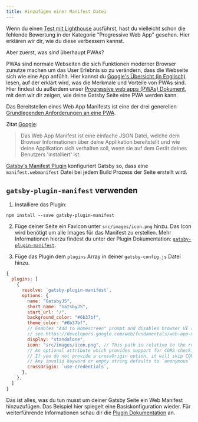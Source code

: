 ```yaml
---
title: Hinzufügen einer Manifest Datei
---
```


Wenn du einen [Test mit Lighthouse](/docs/audit-with-lighthouse/) ausführst, hast du vielleicht schon die fehlende Bewertung in der Kategorie "Progressive Web App" gesehen. Hier erklären wir dir, wie du diese verbessern kannst.

Aber zuerst, was _sind_ überhaupt PWAs?

PWAs sind normale Webseiten die sich Funktionen moderner Browser zunutze machen um das User Erlebnis so zu verändern, dass die Webseite sich wie eine App anfühlt. Hier kannst du [Google's Übersicht (in Englisch)](https://developers.google.com/web/progressive-web-apps/) lesen, auf der erklärt wird, was die Merkmale und Vorteile von PWAs sind. Hier findest du außerdem unser [Progressive web apps (PWAs) Dokument](/docs/progressive-web-app/), mit dem wir dir zeigen, wie deine Gatsby Seite eine PWA werden kann.

Das Bereitstellen eines Web App Manifests ist eine der drei generellen [Grundlegenden Anforderungen an eine PWA](https://alistapart.com/article/yes-that-web-project-should-be-a-pwa#section1).

Zitat [Google](https://developers.google.com/web/fundamentals/web-app-manifest/):

> Das Web App Manifest ist eine einfache JSON Datei, welche dem Browser Informationen über deine Applikation bereitstellt und wie deine Applikation sich verhalten soll, wenn sie auf dem Gerät deines Benutzers 'installiert' ist.

[Gatsby's Manifest Plugin](/packages/gatsby-plugin-manifest/) konfiguriert Gatsby so, dass eine `manifest.webmanifest` Datei bei jedem Build Prozess der Seite erstellt wird.

## `gatsby-plugin-manifest` verwenden

1.  Installiere das Plugin:

```shell
npm install --save gatsby-plugin-manifest
```

2. Füge deiner Seite ein Favicon unter `src/images/icon.png` hinzu. Das Icon wird benötigt um alle Images für das Manifest zu erstellen. Mehr Informationen hierzu findest du unter der Plugin Dokumentation: [`gatsby-plugin-manifest`](https://github.com/gatsbyjs/gatsby/blob/master/packages/gatsby-plugin-manifest/README.md).

3. Füge das Plugin dem `plugins` Array in deiner `gatsby-config.js` Datei hinzu.

```javascript:title=gatsby-config.js
{
  plugins: [
    {
      resolve: `gatsby-plugin-manifest`,
      options: {
        name: "GatsbyJS",
        short_name: "GatsbyJS",
        start_url: "/",
        background_color: "#6b37bf",
        theme_color: "#6b37bf",
        // Enables "Add to Homescreen" prompt and disables browser UI (including back button)
        // see https://developers.google.com/web/fundamentals/web-app-manifest/#display
        display: "standalone",
        icon: "src/images/icon.png", // This path is relative to the root of the site.
        // An optional attribute which provides support for CORS check.
        // If you do not provide a crossOrigin option, it will skip CORS for manifest.
        // Any invalid keyword or empty string defaults to `anonymous`
        crossOrigin: `use-credentials`,
      },
    },
  ]
}
```

Das ist alles, was du tun musst um deiner Gatsby Seite ein Web Manifest hinzuzufügen. Das Beispiel hier spiegelt eine Basiskonfiguration wieder. Für weiterführende Informationen schau dir die [Plugin Dokumentation](/packages/gatsby-plugin-manifest/?=gatsby-plugin-manifest#automatic-mode) an.
